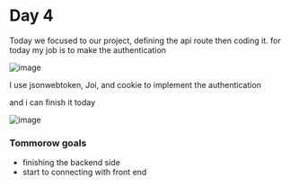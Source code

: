 # Day 4 
Today we focused to our project, defining the api route then coding it.
for today my job is to make the authentication 

![image](https://user-images.githubusercontent.com/85722211/205690518-7629b38e-10b0-4bf1-895c-8ae1d9804514.png)

I use jsonwebtoken, Joi, and cookie to implement the authentication 

and i can finish it today 

![image](https://user-images.githubusercontent.com/85722211/205692569-cafff04a-f44f-4b76-9792-dc9f16431276.png)

### Tommorow goals
* finishing the backend side
* start to connecting with front end
